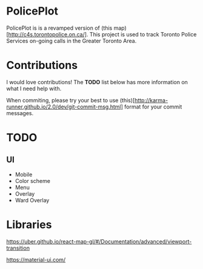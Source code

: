 # PolicePlot

PolicePlot is is a revamped version of (this map)[http://c4s.torontopolice.on.ca/]. This project is used to track Toronto Police Services on-going calls in the Greater Toronto Area.

# Contributions

I would love contributions! The **TODO** list below has more information on what I need help with.

When commiting, please try your best to use (this)[http://karma-runner.github.io/2.0/dev/git-commit-msg.html] format for your commit messages.

# TODO

## UI

- Mobile
- Color scheme
- Menu
- Overlay
- Ward Overlay

# Libraries

https://uber.github.io/react-map-gl/#/Documentation/advanced/viewport-transition

https://material-ui.com/
